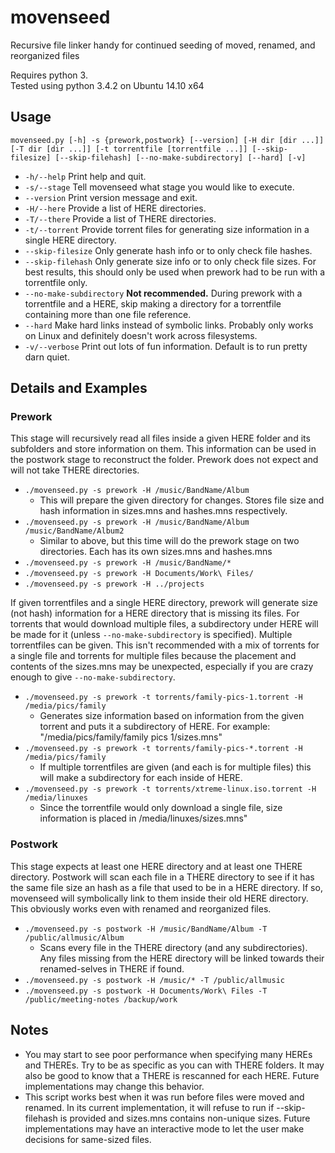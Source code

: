 # movenseed
Recursive file linker handy for continued seeding of moved, renamed, and reorganized files

Requires python 3.  
Tested using python 3.4.2 on Ubuntu 14.10 x64

## Usage

    movenseed.py [-h] -s {prework,postwork} [--version] [-H dir [dir ...]] [-T dir [dir ...]] [-t torrentfile [torrentfile ...]] [--skip-filesize] [--skip-filehash] [--no-make-subdirectory] [--hard] [-v]

* `-h/--help` Print help and quit.
* `-s/--stage` Tell movenseed what stage you would like to execute.
* `--version` Print version message and exit.
* `-H/--here` Provide a list of HERE directories.
* `-T/--there` Provide a list of THERE directories.
* `-t/--torrent` Provide torrent files for generating size information in a single HERE directory.
* `--skip-filesize` Only generate hash info or to only check file hashes.
* `--skip-filehash` Only generate size info or to only check file sizes. For best results, this should only be used when prework had to be run with a torrentfile only.
* `--no-make-subdirectory` **Not recommended.** During prework with a torrentfile and a HERE, skip making a directory for a torrentfile containing more than one file reference.
* `--hard` Make hard links instead of symbolic links. Probably only works on Linux and definitely doesn't work across filesystems.
* `-v/--verbose` Print out lots of fun information. Default is to run pretty darn quiet.

## Details and Examples

### Prework

This stage will recursively read all files inside a given HERE folder and its subfolders and store information on them. This information can be used in the postwork stage to reconstruct the folder. Prework does not expect and will not take THERE directories.

* `./movenseed.py -s prework -H /music/BandName/Album`
  * This will prepare the given directory for changes. Stores file size and hash information in sizes.mns and hashes.mns respectively.
* `./movenseed.py -s prework -H /music/BandName/Album /music/BandName/Album2`
  * Similar to above, but this time will do the prework stage on two directories. Each has its own sizes.mns and hashes.mns
* `./movenseed.py -s prework -H /music/BandName/*`
* `./movenseed.py -s prework -H Documents/Work\ Files/`
* `./movenseed.py -s prework -H ../projects`

If given torrentfiles and a single HERE directory, prework will generate size (not hash) information for a HERE directory that is missing its files. For torrents that would download multiple files, a subdirectory under HERE will be made for it (unless `--no-make-subdirectory` is specified). Multiple torrentfiles can be given. This isn't recommended with a mix of torrents for a single file and torrents for multiple files because the placement and contents of the sizes.mns may be unexpected, especially if you are crazy enough to give `--no-make-subdirectory`.

* `./movenseed.py -s prework -t torrents/family-pics-1.torrent -H /media/pics/family`
    * Generates size information based on information from the given torrent and puts it a subdirectory of HERE. For example: "/media/pics/family/family pics 1/sizes.mns"
* `./movenseed.py -s prework -t torrents/family-pics-*.torrent -H /media/pics/family`
    * If multiple torrentfiles are given (and each is for multiple files) this will make a subdirectory for each inside of HERE.
* `./movenseed.py -s prework -t torrents/xtreme-linux.iso.torrent -H /media/linuxes`
    * Since the torrentfile would only download a single file, size information is placed in /media/linuxes/sizes.mns"

### Postwork

This stage expects at least one HERE directory and at least one THERE directory. Postwork will scan each file in a THERE directory to see if it has the same file size an hash as a file that used to be in a HERE directory. If so, movenseed will symbolically link to them inside their old HERE directory. This obviously works even with renamed and reorganized files.

* `./movenseed.py -s postwork -H /music/BandName/Album -T /public/allmusic/Album`
  * Scans every file in the THERE directory (and any subdirectories). Any files missing from the HERE directory will be linked towards their renamed-selves in THERE if found.
* `./movenseed.py -s postwork -H /music/* -T /public/allmusic`
* `./movenseed.py -s postwork -H Documents/Work\ Files -T /public/meeting-notes /backup/work`

## Notes

* You may start to see poor performance when specifying many HEREs and THEREs. Try to be as specific as you can with THERE folders. It may also be good to know that a THERE is rescanned for each HERE. Future implementations may change this behavior.
* This script works best when it was run before files were moved and renamed. In its current implementation, it will refuse to run if --skip-filehash is provided and sizes.mns contains non-unique sizes. Future implementations may have an interactive mode to let the user make decisions for same-sized files.
